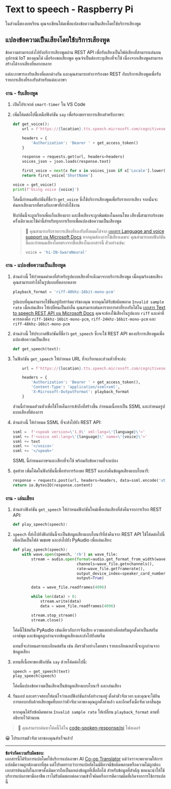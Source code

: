<!--
CO_OP_TRANSLATOR_METADATA:
{
  "original_hash": "606f3af1c78e3741e48ce77c31cea626",
  "translation_date": "2025-08-27T20:28:40+00:00",
  "source_file": "6-consumer/lessons/3-spoken-feedback/pi-text-to-speech.md",
  "language_code": "th"
}
-->
# Text to speech - Raspberry Pi

ในส่วนนี้ของบทเรียน คุณจะเขียนโค้ดเพื่อแปลงข้อความเป็นเสียงโดยใช้บริการเสียงพูด

## แปลงข้อความเป็นเสียงโดยใช้บริการเสียงพูด

ข้อความสามารถส่งไปยังบริการเสียงพูดผ่าน REST API เพื่อรับเสียงเป็นไฟล์เสียงที่สามารถเล่นบนอุปกรณ์ IoT ของคุณได้ เมื่อร้องขอเสียงพูด คุณจำเป็นต้องระบุเสียงที่จะใช้ เนื่องจากเสียงพูดสามารถสร้างได้จากเสียงที่หลากหลาย

แต่ละภาษารองรับเสียงที่แตกต่างกัน และคุณสามารถทำการร้องขอ REST กับบริการเสียงพูดเพื่อรับรายการเสียงที่รองรับสำหรับแต่ละภาษา

### งาน - รับเสียงพูด

1. เปิดโปรเจกต์ `smart-timer` ใน VS Code

1. เพิ่มโค้ดต่อไปนี้เหนือฟังก์ชัน `say` เพื่อร้องขอรายการเสียงสำหรับภาษา:

    ```python
    def get_voice():
        url = f'https://{location}.tts.speech.microsoft.com/cognitiveservices/voices/list'
    
        headers = {
            'Authorization': 'Bearer ' + get_access_token()
        }
    
        response = requests.get(url, headers=headers)
        voices_json = json.loads(response.text)
    
        first_voice = next(x for x in voices_json if x['Locale'].lower() == language.lower() and x['VoiceType'] == 'Neural')
        return first_voice['ShortName']
    
    voice = get_voice()
    print(f'Using voice {voice}')
    ```

    โค้ดนี้กำหนดฟังก์ชันที่ชื่อว่า `get_voice` ซึ่งใช้บริการเสียงพูดเพื่อรับรายการเสียง จากนั้นจะค้นหาเสียงแรกที่ตรงกับภาษาที่กำลังใช้งาน

    ฟังก์ชันนี้จะถูกเรียกเพื่อเก็บเสียงแรก และชื่อเสียงจะถูกพิมพ์ลงในคอนโซล เสียงนี้สามารถร้องขอครั้งเดียวและใช้ค่านี้สำหรับทุกการเรียกเพื่อแปลงข้อความเป็นเสียงพูด

    > 💁 คุณสามารถรับรายการเสียงที่รองรับทั้งหมดได้จาก [เอกสาร Language and voice support บน Microsoft Docs](https://docs.microsoft.com/azure/cognitive-services/speech-service/language-support?WT.mc_id=academic-17441-jabenn#text-to-speech) หากคุณต้องการใช้เสียงเฉพาะ คุณสามารถลบฟังก์ชันนี้และกำหนดเสียงโดยตรงจากชื่อเสียงในเอกสารนี้ ตัวอย่างเช่น:
    >
    > ```python
    > voice = 'hi-IN-SwaraNeural'
    > ```

### งาน - แปลงข้อความเป็นเสียงพูด

1. ด้านล่างนี้ ให้กำหนดค่าคงที่สำหรับรูปแบบเสียงที่จะดึงมาจากบริการเสียงพูด เมื่อคุณร้องขอเสียง คุณสามารถทำได้ในรูปแบบที่หลากหลาย

    ```python
    playback_format = 'riff-48khz-16bit-mono-pcm'
    ```

    รูปแบบที่คุณสามารถใช้ขึ้นอยู่กับฮาร์ดแวร์ของคุณ หากคุณได้รับข้อผิดพลาด `Invalid sample rate` เมื่อเล่นเสียง ให้เปลี่ยนเป็นค่าอื่น คุณสามารถค้นหารายการค่าที่รองรับได้ใน [เอกสาร Text to speech REST API บน Microsoft Docs](https://docs.microsoft.com/azure/cognitive-services/speech-service/rest-text-to-speech?WT.mc_id=academic-17441-jabenn#audio-outputs) คุณจะต้องใช้เสียงในรูปแบบ `riff` และค่าที่ควรลองคือ `riff-16khz-16bit-mono-pcm`, `riff-24khz-16bit-mono-pcm` และ `riff-48khz-16bit-mono-pcm`

1. ด้านล่างนี้ ให้ประกาศฟังก์ชันที่ชื่อว่า `get_speech` ซึ่งจะใช้ REST API ของบริการเสียงพูดเพื่อแปลงข้อความเป็นเสียง:

    ```python
    def get_speech(text):
    ```

1. ในฟังก์ชัน `get_speech` ให้กำหนด URL ที่จะเรียกและส่วนหัวที่จะส่ง:

    ```python
        url = f'https://{location}.tts.speech.microsoft.com/cognitiveservices/v1'
    
        headers = {
            'Authorization': 'Bearer ' + get_access_token(),
            'Content-Type': 'application/ssml+xml',
            'X-Microsoft-OutputFormat': playback_format
        }
    ```

    ส่วนนี้กำหนดส่วนหัวเพื่อใช้โทเค็นการเข้าถึงที่สร้างขึ้น กำหนดเนื้อหาเป็น SSML และกำหนดรูปแบบเสียงที่ต้องการ

1. ด้านล่างนี้ ให้กำหนด SSML ที่จะส่งไปยัง REST API:

    ```python
    ssml =  f'<speak version=\'1.0\' xml:lang=\'{language}\'>'
    ssml += f'<voice xml:lang=\'{language}\' name=\'{voice}\'>'
    ssml += text
    ssml += '</voice>'
    ssml += '</speak>'
    ```

    SSML นี้กำหนดภาษาและเสียงที่จะใช้ พร้อมกับข้อความที่จะแปลง

1. สุดท้าย เพิ่มโค้ดในฟังก์ชันนี้เพื่อทำการร้องขอ REST และส่งคืนข้อมูลเสียงแบบไบนารี:

    ```python
    response = requests.post(url, headers=headers, data=ssml.encode('utf-8'))
    return io.BytesIO(response.content)
    ```

### งาน - เล่นเสียง

1. ด้านล่างฟังก์ชัน `get_speech` ให้กำหนดฟังก์ชันใหม่เพื่อเล่นเสียงที่ส่งคืนจากการเรียก REST API:

    ```python
    def play_speech(speech):
    ```

1. `speech` ที่ส่งไปยังฟังก์ชันนี้จะเป็นข้อมูลเสียงแบบไบนารีที่ส่งคืนจาก REST API ใช้โค้ดต่อไปนี้เพื่อเปิดเป็นไฟล์ wave และส่งไปยัง PyAudio เพื่อเล่นเสียง:

    ```python
    def play_speech(speech):
        with wave.open(speech, 'rb') as wave_file:
            stream = audio.open(format=audio.get_format_from_width(wave_file.getsampwidth()),
                                channels=wave_file.getnchannels(),
                                rate=wave_file.getframerate(),
                                output_device_index=speaker_card_number,
                                output=True)

            data = wave_file.readframes(4096)

            while len(data) > 0:
                stream.write(data)
                data = wave_file.readframes(4096)

            stream.stop_stream()
            stream.close()
    ```

    โค้ดนี้ใช้สตรีม PyAudio เช่นเดียวกับการจับเสียง ความแตกต่างคือสตรีมถูกตั้งค่าเป็นสตรีมเอาต์พุต และข้อมูลถูกอ่านจากข้อมูลเสียงและส่งไปยังสตรีม

    แทนที่จะกำหนดรายละเอียดสตรีม เช่น อัตราตัวอย่างโดยตรง รายละเอียดเหล่านี้จะถูกอ่านจากข้อมูลเสียง

1. แทนที่เนื้อหาของฟังก์ชัน `say` ด้วยโค้ดต่อไปนี้:

    ```python
    speech = get_speech(text)
    play_speech(speech)
    ```

    โค้ดนี้แปลงข้อความเป็นเสียงเป็นข้อมูลเสียงแบบไบนารี และเล่นเสียง

1. รันแอป และตรวจสอบให้แน่ใจว่าแอปฟังก์ชันกำลังทำงานอยู่ ตั้งค่าตัวจับเวลา และคุณจะได้ยินการตอบกลับด้วยเสียงพูดที่บอกว่าตัวจับเวลาของคุณถูกตั้งค่าแล้ว และอีกครั้งเมื่อจับเวลาสิ้นสุด

    หากคุณได้รับข้อผิดพลาด `Invalid sample rate` ให้เปลี่ยน `playback_format` ตามที่อธิบายไว้ด้านบน

> 💁 คุณสามารถค้นหาโค้ดนี้ได้ใน [code-spoken-response/pi](../../../../../6-consumer/lessons/3-spoken-feedback/code-spoken-response/pi) โฟลเดอร์

😀 โปรแกรมตัวจับเวลาของคุณสำเร็จแล้ว!

---

**ข้อจำกัดความรับผิดชอบ**:  
เอกสารนี้ได้รับการแปลโดยใช้บริการแปลภาษา AI [Co-op Translator](https://github.com/Azure/co-op-translator) แม้ว่าเราจะพยายามให้การแปลมีความถูกต้องมากที่สุด แต่โปรดทราบว่าการแปลอัตโนมัติอาจมีข้อผิดพลาดหรือความไม่ถูกต้อง เอกสารต้นฉบับในภาษาดั้งเดิมควรถือเป็นแหล่งข้อมูลที่เชื่อถือได้ สำหรับข้อมูลที่สำคัญ ขอแนะนำให้ใช้บริการแปลภาษามืออาชีพ เราไม่รับผิดชอบต่อความเข้าใจผิดหรือการตีความผิดที่เกิดจากการใช้การแปลนี้